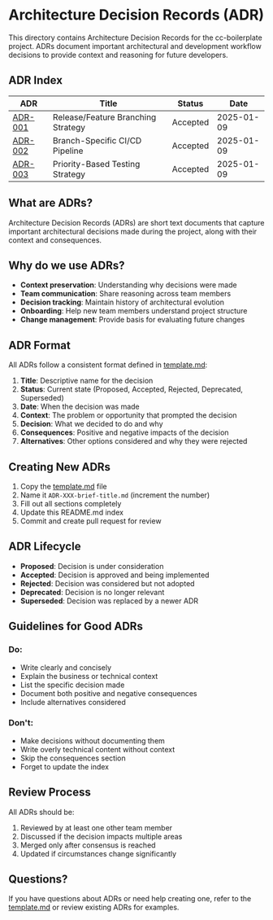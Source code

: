 # Architecture Decision Records (ADR)

This directory contains Architecture Decision Records for the cc-boilerplate project. ADRs document important architectural and development workflow decisions to provide context and reasoning for future developers.

## ADR Index

| ADR | Title | Status | Date |
|-----|-------|--------|------|
| [ADR-001](ADR-001-branching-strategy.md) | Release/Feature Branching Strategy | Accepted | 2025-01-09 |
| [ADR-002](ADR-002-cicd-pipeline.md) | Branch-Specific CI/CD Pipeline | Accepted | 2025-01-09 |
| [ADR-003](ADR-003-testing-strategy.md) | Priority-Based Testing Strategy | Accepted | 2025-01-09 |

## What are ADRs?

Architecture Decision Records (ADRs) are short text documents that capture important architectural decisions made during the project, along with their context and consequences.

## Why do we use ADRs?

- **Context preservation**: Understanding why decisions were made
- **Team communication**: Share reasoning across team members
- **Decision tracking**: Maintain history of architectural evolution  
- **Onboarding**: Help new team members understand project structure
- **Change management**: Provide basis for evaluating future changes

## ADR Format

All ADRs follow a consistent format defined in [template.md](template.md):

1. **Title**: Descriptive name for the decision
2. **Status**: Current state (Proposed, Accepted, Rejected, Deprecated, Superseded)
3. **Date**: When the decision was made
4. **Context**: The problem or opportunity that prompted the decision
5. **Decision**: What we decided to do and why
6. **Consequences**: Positive and negative impacts of the decision
7. **Alternatives**: Other options considered and why they were rejected

## Creating New ADRs

1. Copy the [template.md](template.md) file
2. Name it `ADR-XXX-brief-title.md` (increment the number)
3. Fill out all sections completely
4. Update this README.md index
5. Commit and create pull request for review

## ADR Lifecycle

- **Proposed**: Decision is under consideration
- **Accepted**: Decision is approved and being implemented
- **Rejected**: Decision was considered but not adopted
- **Deprecated**: Decision is no longer relevant
- **Superseded**: Decision was replaced by a newer ADR

## Guidelines for Good ADRs

### Do:
- Write clearly and concisely
- Explain the business or technical context
- List the specific decision made
- Document both positive and negative consequences
- Include alternatives considered

### Don't:
- Make decisions without documenting them
- Write overly technical content without context
- Skip the consequences section
- Forget to update the index

## Review Process

All ADRs should be:
1. Reviewed by at least one other team member
2. Discussed if the decision impacts multiple areas
3. Merged only after consensus is reached
4. Updated if circumstances change significantly

## Questions?

If you have questions about ADRs or need help creating one, refer to the [template.md](template.md) or review existing ADRs for examples.